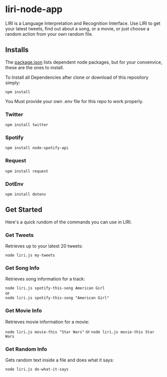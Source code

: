 # liri-node-app

LIRI is a Language Interpretation and Recognition Interface.
Use LIRI to get your latest tweets, find out about a song,
or a movie, or just choose a random action from your own random file.

## Installs

The [package.json](https://github.com/brainchomper/liri-node-app/blob/master/package.json)
lists dependent node packages, but for your convenvice, these are the ones to install.

To Install all Dependencies after clone or download of this repository simply:

`npm install`

You Must provide your own .env file for this repo to work properly. 

### Twitter

`npm install twitter`

### Spotify

`npm install node-spotify-api`

### Request

`npm install request`

### DotEnv

`npm install dotenv`

## Get Started

Here's a quick rundom of the commands you can use in LIRI.

### Get Tweets

Retrieves up to your latest 20 tweets:

`node liri.js my-tweets`

### Get Song Info

Retrieves song information for a track:

`node liri.js spotify-this-song American Girl`<br>
or<br>
`node liri.js spotify-this-song "American Girl"`


### Get Movie Info

Retrieves movie information for a movie:

`node liri.js movie-this "Star Wars"`
or 
`node liri.js movie-this Star Wars`

### Get Random Info

Gets random text inside a file and does what it says:

`node liri.js do-what-it-says`